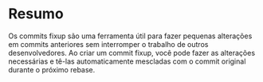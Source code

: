# Resumo

Os commits fixup são uma ferramenta útil para fazer pequenas alterações em commits anteriores sem interromper o trabalho de outros desenvolvedores. Ao criar um commit fixup, você pode fazer as alterações necessárias e tê-las automaticamente mescladas com o commit original durante o próximo rebase.
